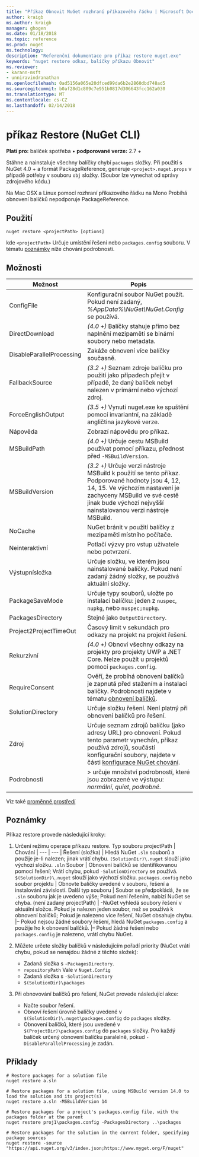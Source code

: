 ```yaml
---
title: "Příkaz Obnovit NuGet rozhraní příkazového řádku | Microsoft Docs"
author: kraigb
ms.author: kraigb
manager: ghogen
ms.date: 01/18/2018
ms.topic: reference
ms.prod: nuget
ms.technology: 
description: "Referenční dokumentace pro příkaz restore nuget.exe"
keywords: "nuget restore odkaz, balíčky příkazu Obnovit"
ms.reviewer:
- karann-msft
- unniravindranathan
ms.openlocfilehash: 0ad5156a065e20dfced99da6b2e2860dbd748ad5
ms.sourcegitcommit: b0af28d1c809c7e951b0817d306643fcc162a030
ms.translationtype: MT
ms.contentlocale: cs-CZ
ms.lasthandoff: 02/14/2018
---
```

# <a name="restore-command-nuget-cli"></a>příkaz Restore (NuGet CLI)

**Platí pro:** balíček spotřeba &bullet; **podporované verze:** 2.7 +

Stáhne a nainstaluje všechny balíčky chybí `packages` složky. Při použití s NuGet 4.0 + a formát PackageReference, generuje `<project>.nuget.props` v případě potřeby v souboru `obj` složky. (Soubor lze vynechat od správy zdrojového kódu.)

Na Mac OSX a Linux pomocí rozhraní příkazového řádku na Mono Probíhá obnovení balíčků nepodporuje PackageReference.

## <a name="usage"></a>Použití

```cli
nuget restore <projectPath> [options]
```

kde `<projectPath>` Určuje umístění řešení nebo `packages.config` souboru. V tématu [poznámky](#remarks) níže chování podrobnosti.

## <a name="options"></a>Možnosti

| Možnost | Popis |
| --- | --- |
| ConfigFile | Konfigurační soubor NuGet použít. Pokud není zadaný, *%AppData%\NuGet\NuGet.Config* se používá. |
| DirectDownload | *(4.0 +)*  Balíčky stahuje přímo bez naplnění mezipaměti se binární soubory nebo metadata. |
| DisableParallelProcessing | Zakáže obnovení více balíčky současně. |
| FallbackSource | *(3.2 +)*  Seznam zdroje balíčku pro použití jako případech přejít v případě, že daný balíček nebyl nalezen v primární nebo výchozí zdroj. |
| ForceEnglishOutput | *(3.5 +)*  Vynutí nuget.exe ke spuštění pomocí invariantní, na základě angličtina jazykové verze. |
| Nápověda | Zobrazí nápovědu pro příkaz. |
| MSBuildPath | *(4.0 +)*  Určuje cestu MSBuild používat pomocí příkazu, přednost před `-MSBuildVersion`. |
| MSBuildVersion | *(3.2 +)*  Určuje verzi nástroje MSBuild k použití se tento příkaz. Podporované hodnoty jsou 4, 12, 14, 15. Ve výchozím nastavení je zachyceny MSBuild ve své cestě jinak bude výchozí nejvyšší nainstalovanou verzi nástroje MSBuild. |
| NoCache | NuGet bránit v použití balíčky z mezipaměti místního počítače. |
| Neinteraktivní | Potlačí výzvy pro vstup uživatele nebo potvrzení. |
| Výstupnísložka | Určuje složku, ve kterém jsou nainstalované balíčky. Pokud není zadaný žádný složky, se používá aktuální složky. |
| PackageSaveMode | Určuje typy souborů, uložte po instalaci balíčku: jeden z `nuspec`, `nupkg`, nebo `nuspec;nupkg`. |
| PackagesDirectory | Stejné jako `OutputDirectory`. |
| Project2ProjectTimeOut | Časový limit v sekundách pro odkazy na projekt na projekt řešení. |
| Rekurzivní | *(4.0 +)*  Obnoví všechny odkazy na projekty pro projekty UWP a .NET Core. Nelze použít u projektů pomocí `packages.config`. |
| RequireConsent | Ověří, že probíhá obnovení balíčků je zapnutá před stažením a instalací balíčky. Podrobnosti najdete v tématu [obnovení balíčků](../consume-packages/package-restore.md). |
| SolutionDirectory | Určuje složku řešení. Není platný při obnovení balíčků pro řešení. |
| Zdroj | Určuje seznam zdrojů balíčku (jako adresy URL) pro obnovení. Pokud tento parametr vynechán, příkaz používá zdrojů, součástí konfigurační soubory, najdete v části [konfigurace NuGet chování](../consume-packages/configuring-nuget-behavior.md). |
| Podrobnosti |> určuje množství podrobností, které jsou zobrazené ve výstupu: *normální*, *quiet*, *podrobné*. |

Viz také [proměnné prostředí](cli-ref-environment-variables.md)

## <a name="remarks"></a>Poznámky

Příkaz restore provede následující kroky:

1. Určení režimu operace příkazu restore.
    Typ souboru projectPath | Chování
    | --- | --- |
    Řešení (složka) | Hledá NuGet `.sln` souborů a použije je-li nalezen; jinak vrátí chybu. `(SolutionDir)\.nuget` slouží jako výchozí složku.
    `.sln` Soubor | Obnovení balíčků se identifikovanou pomocí řešení; Vrátí chybu, pokud `-SolutionDirectory` se používá. `$(SolutionDir)\.nuget` slouží jako výchozí složku.
    `packages.config` nebo soubor projektu | Obnovte balíčky uvedené v souboru, řešení a instalování závislostí.
    Další typ souboru | Soubor se předpokládá, že se `.sln` souboru jak je uvedeno výše; Pokud není řešením, nabízí NuGet se chyba.
    (není zadaný projectPath) | -NuGet vyhledá soubory řešení v aktuální složce. Pokud je nalezen jeden soubor, než se používá k obnovení balíčků; Pokud je nalezeno více řešení, NuGet obsahuje chybu.
    |– Pokud nejsou žádné soubory řešení, hledá NuGet `packages.config` a použije ho k obnovení balíčků.
    |– Pokud žádné řešení nebo `packages.config` je nalezeno, vrátí chybu NuGet.

1. Můžete určete složky balíčků v následujícím pořadí priority (NuGet vrátí chybu, pokud se nenajdou žádné z těchto složek):

    - Zadaná složka s `-PackagesDirectory`.
    - `repositoryPath` Vale v `Nuget.Config`
    - Zadaná složka s `-SolutionDirectory`
    - `$(SolutionDir)\packages`

1. Při obnovování balíčků pro řešení, NuGet provede následující akce:
    - Načte soubor řešení.
    - Obnoví řešení úrovně balíčky uvedené v `$(SolutionDir)\.nuget\packages.config` do `packages` složky.
    - Obnovení balíčků, které jsou uvedené v `$(ProjectDir)\packages.config` do `packages` složky. Pro každý balíček určený obnovení balíčku paralelně, pokud `-DisableParallelProcessing` je zadán.

## <a name="examples"></a>Příklady

```cli
# Restore packages for a solution file
nuget restore a.sln

# Restore packages for a solution file, using MSBuild version 14.0 to load the solution and its project(s)
nuget restore a.sln -MSBuildVersion 14

# Restore packages for a project's packages.config file, with the packages folder at the parent
nuget restore proj1\packages.config -PackagesDirectory ..\packages

# Restore packages for the solution in the current folder, specifying package sources
nuget restore -source "https://api.nuget.org/v3/index.json;https://www.myget.org/F/nuget"
```
